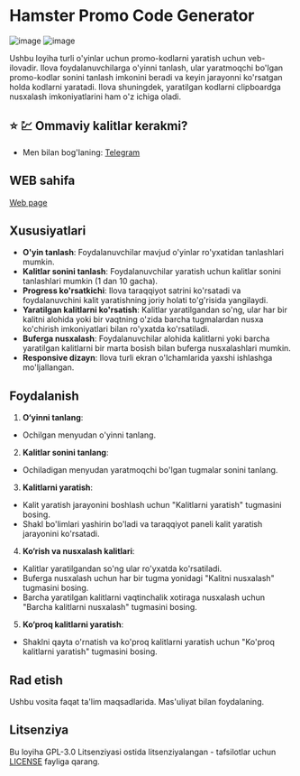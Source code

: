 # Hamster Promo Code Generator
![image](https://github.com/Aka-Bobur/uzhamsterkeys.io/blob/main/manual.png)
![image](https://github.com/Aka-Bobur/uzhamsterkeys.io/blob/main/10keys.png)


Ushbu loyiha turli o'yinlar uchun promo-kodlarni yaratish uchun veb-ilovadir. Ilova foydalanuvchilarga o'yinni tanlash, ular yaratmoqchi bo'lgan promo-kodlar sonini tanlash imkonini beradi va keyin jarayonni ko'rsatgan holda kodlarni yaratadi. Ilova shuningdek, yaratilgan kodlarni clipboardga nusxalash imkoniyatlarini ham o'z ichiga oladi.

## ⭐ 💹 Ommaviy kalitlar kerakmi?
- Men bilan bog'laning: [Telegram](https://t.me/uzcrypto_billionaires)

## WEB sahifa
[Web page](https://aka-bobur.github.io/uzhamsterkeys.io/)
  
## Xususiyatlari

- **O'yin tanlash**: Foydalanuvchilar mavjud o'yinlar ro'yxatidan tanlashlari mumkin.
- **Kalitlar sonini tanlash**: Foydalanuvchilar yaratish uchun kalitlar sonini tanlashlari mumkin (1 dan 10 gacha).
- **Progress ko'rsatkichi**: Ilova taraqqiyot satrini ko'rsatadi va foydalanuvchini kalit yaratishning joriy holati to'g'risida yangilaydi.
- **Yaratilgan kalitlarni ko'rsatish**: Kalitlar yaratilgandan so'ng, ular har bir kalitni alohida yoki bir vaqtning o'zida barcha tugmalardan nusxa ko'chirish imkoniyatlari bilan ro'yxatda ko'rsatiladi.
- **Buferga nusxalash**: Foydalanuvchilar alohida kalitlarni yoki barcha yaratilgan kalitlarni bir marta bosish bilan buferga nusxalashlari mumkin.
- **Responsive dizayn**: Ilova turli ekran o'lchamlarida yaxshi ishlashga mo'ljallangan.

## Foydalanish

1. **O‘yinni tanlang**:
 - Ochilgan menyudan o'yinni tanlang.

2. **Kalitlar sonini tanlang**:
 - Ochiladigan menyudan yaratmoqchi bo'lgan tugmalar sonini tanlang.

3. **Kalitlarni yaratish**:
 - Kalit yaratish jarayonini boshlash uchun "Kalitlarni yaratish" tugmasini bosing.
 - Shakl bo'limlari yashirin bo'ladi va taraqqiyot paneli kalit yaratish jarayonini ko'rsatadi.

4. **Ko‘rish va nusxalash kalitlari**:
 - Kalitlar yaratilgandan so'ng ular ro'yxatda ko'rsatiladi.
 - Buferga nusxalash uchun har bir tugma yonidagi "Kalitni nusxalash" tugmasini bosing.
 - Barcha yaratilgan kalitlarni vaqtinchalik xotiraga nusxalash uchun "Barcha kalitlarni nusxalash" tugmasini bosing.

5. **Ko‘proq kalitlarni yaratish**:
 - Shaklni qayta o'rnatish va ko'proq kalitlarni yaratish uchun "Ko'proq kalitlarni yaratish" tugmasini bosing.

## Rad etish

Ushbu vosita faqat ta'lim maqsadlarida. Mas'uliyat bilan foydalaning.

## Litsenziya

Bu loyiha GPL-3.0 Litsenziyasi ostida litsenziyalangan - tafsilotlar uchun [LICENSE](LICENSE) fayliga qarang.

